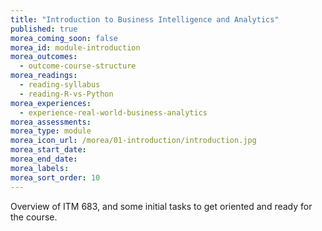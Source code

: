 ```yaml
---
title: "Introduction to Business Intelligence and Analytics"
published: true
morea_coming_soon: false
morea_id: module-introduction
morea_outcomes:
  - outcome-course-structure
morea_readings:
  - reading-syllabus
  - reading-R-vs-Python
morea_experiences:
  - experience-real-world-business-analytics
morea_assessments:
morea_type: module
morea_icon_url: /morea/01-introduction/introduction.jpg
morea_start_date: 
morea_end_date: 
morea_labels:
morea_sort_order: 10
---
```


Overview of ITM 683, and some initial tasks to get oriented and ready for the course.
